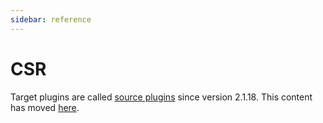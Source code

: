 ```yaml
---
sidebar: reference
---
```


# CSR
Target plugins are called [source plugins](/reference/plugins/source) since version 2.1.18. This content has moved [here](/reference/plugins/source/csr).